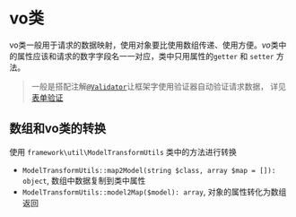 # vo类

vo类一般用于请求的数据映射，使用对象要比使用数组传递、使用方便。*vo*类中的属性应该和请求的数字字段名一一对应，类中只用属性的`getter` 和 `setter` 方法。

> 一般是搭配注解[`@Validator`](heros-worker-framework/base-annotations.md?id=Validator)让框架字使用验证器自动验证请求数据， 详见[表单验证](heros-worker-framework/base-validate.md)

## 数组和vo类的转换

使用 `framework\util\ModelTransformUtils` 类中的方法进行转换

- `ModelTransformUtils::map2Model(string $class, array $map = []): object`, 数组中数据复制到类中属性
- `ModelTransformUtils::model2Map($model): array`, 对象的属性转化为数组返回
